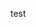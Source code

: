test



<!-- https://www.teahub.io/viewwp/xbwJTJ_electronics-old-circuit-cpu-circuit-board-mother-electronics/ -->